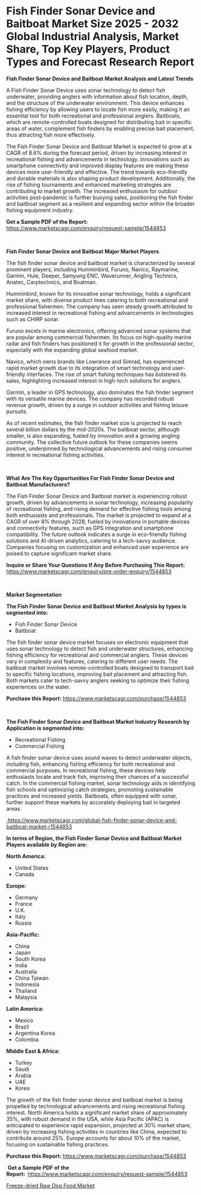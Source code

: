 <p><h1>Fish Finder Sonar Device and Baitboat Market Size 2025 - 2032 Global Industrial Analysis, Market Share, Top Key Players, Product Types and Forecast Research Report</h1></p><p><strong>Fish Finder Sonar Device and Baitboat Market Analysis and Latest Trends</strong></p>
<p><p>A Fish Finder Sonar Device uses sonar technology to detect fish underwater, providing anglers with information about fish location, depth, and the structure of the underwater environment. This device enhances fishing efficiency by allowing users to locate fish more easily, making it an essential tool for both recreational and professional anglers. Baitboats, which are remote-controlled boats designed for distributing bait in specific areas of water, complement fish finders by enabling precise bait placement, thus attracting fish more effectively.</p><p>The Fish Finder Sonar Device and Baitboat Market is expected to grow at a CAGR of 8.6% during the forecast period, driven by increasing interest in recreational fishing and advancements in technology. Innovations such as smartphone connectivity and improved display features are making these devices more user-friendly and effective. The trend towards eco-friendly and durable materials is also shaping product development. Additionally, the rise of fishing tournaments and enhanced marketing strategies are contributing to market growth. The increased enthusiasm for outdoor activities post-pandemic is further buoying sales, positioning the fish finder and baitboat segment as a resilient and expanding sector within the broader fishing equipment industry.</p></p>
<p><strong>Get a Sample PDF of the Report:&nbsp;</strong> <a href="https://www.marketscagr.com/enquiry/request-sample/1544853?utm_campaign=1879&utm_medium=2&utm_source=Github&utm_content=ia&utm_term=09022025&utm_id=fish-finder-sonar-device-and-baitboat">https://www.marketscagr.com/enquiry/request-sample/1544853</a></p>
<p>&nbsp;</p>
<p><strong>Fish Finder Sonar Device and Baitboat Major Market Players</strong></p>
<p><p>The fish finder sonar device and baitboat market is characterized by several prominent players, including Humminbird, Furuno, Navico, Raymarine, Garmin, Hule, Deeper, Samyung ENC, Waverunner, Angling Technics, Anatec, Carptechnics, and Boatman. </p><p>Humminbird, known for its innovative sonar technology, holds a significant market share, with diverse product lines catering to both recreational and professional fishermen. The company has seen steady growth attributed to increased interest in recreational fishing and advancements in technologies such as CHIRP sonar.</p><p>Furuno excels in marine electronics, offering advanced sonar systems that are popular among commercial fishermen. Its focus on high-quality marine radar and fish finders has positioned it for growth in the professional sector, especially with the expanding global seafood market.</p><p>Navico, which owns brands like Lowrance and Simrad, has experienced rapid market growth due to its integration of smart technology and user-friendly interfaces. The rise of smart fishing techniques has bolstered its sales, highlighting increased interest in high-tech solutions for anglers.</p><p>Garmin, a leader in GPS technology, also dominates the fish finder segment with its versatile marine devices. The company has recorded robust revenue growth, driven by a surge in outdoor activities and fishing leisure pursuits.</p><p>As of recent estimates, the fish finder market size is projected to reach several billion dollars by the mid-2020s. The baitboat sector, although smaller, is also expanding, fueled by innovation and a growing angling community. The collective future outlook for these companies seems positive, underpinned by technological advancements and rising consumer interest in recreational fishing activities.</p></p>
<p>&nbsp;</p>
<p><strong>What Are The Key Opportunities For Fish Finder Sonar Device and Baitboat Manufacturers?</strong></p>
<p><p>The Fish Finder Sonar Device and Baitboat market is experiencing robust growth, driven by advancements in sonar technology, increasing popularity of recreational fishing, and rising demand for effective fishing tools among both enthusiasts and professionals. The market is projected to expand at a CAGR of over 8% through 2028, fueled by innovations in portable devices and connectivity features, such as GPS integration and smartphone compatibility. The future outlook indicates a surge in eco-friendly fishing solutions and AI-driven analytics, catering to a tech-savvy audience. Companies focusing on customization and enhanced user experience are poised to capture significant market share.</p></p>
<p><strong>Inquire or Share Your Questions If Any Before Purchasing This Report:</strong> <a href="https://www.marketscagr.com/enquiry/pre-order-enquiry/1544853?utm_campaign=1879&utm_medium=2&utm_source=Github&utm_content=ia&utm_term=09022025&utm_id=fish-finder-sonar-device-and-baitboat">https://www.marketscagr.com/enquiry/pre-order-enquiry/1544853</a></p>
<p>&nbsp;</p>
<p><strong>Market Segmentation</strong></p>
<p><strong>The Fish Finder Sonar Device and Baitboat Market Analysis by types is segmented into:</strong></p>
<p><ul><li>Fish Finder Sonar Device</li><li>Baitboat</li></ul></p>
<p><p>The fish finder sonar device market focuses on electronic equipment that uses sonar technology to detect fish and underwater structures, enhancing fishing efficiency for recreational and commercial anglers. These devices vary in complexity and features, catering to different user needs. The baitboat market involves remote-controlled boats designed to transport bait to specific fishing locations, improving bait placement and attracting fish. Both markets cater to tech-savvy anglers seeking to optimize their fishing experiences on the water.</p></p>
<p><strong>Purchase this Report:&nbsp;</strong><a href="https://www.marketscagr.com/purchase/1544853?utm_campaign=1879&utm_medium=2&utm_source=Github&utm_content=ia&utm_term=09022025&utm_id=fish-finder-sonar-device-and-baitboat">https://www.marketscagr.com/purchase/1544853</a></p>
<p>&nbsp;</p>
<p><strong>The Fish Finder Sonar Device and Baitboat Market Industry Research by Application is segmented into:</strong></p>
<p><ul><li>Recreational Fishing</li><li>Commercial Fishing</li></ul></p>
<p><p>A fish finder sonar device uses sound waves to detect underwater objects, including fish, enhancing fishing efficiency for both recreational and commercial purposes. In recreational fishing, these devices help enthusiasts locate and track fish, improving their chances of a successful catch. In the commercial fishing market, sonar technology aids in identifying fish schools and optimizing catch strategies, promoting sustainable practices and increased yields. Baitboats, often equipped with sonar, further support these markets by accurately deploying bait in targeted areas.</p></p>
<p><a href="https://www.marketscagr.com/global-fish-finder-sonar-device-and-baitboat-market-r1544853?utm_campaign=1879&utm_medium=2&utm_source=Github&utm_content=ia&utm_term=09022025&utm_id=fish-finder-sonar-device-and-baitboat">&nbsp;https://www.marketscagr.com/global-fish-finder-sonar-device-and-baitboat-market-r1544853</a></p>
<p><strong>In terms of Region, the Fish Finder Sonar Device and Baitboat Market Players available by Region are:</strong></p>
<p>
    <p> <strong> North America: </strong>
        <ul>
            <li>United States</li>
            <li>Canada</li>
        </ul>
        </p> 
    <p> <strong> Europe: </strong>
        <ul>
            <li>Germany</li>
            <li>France</li>
            <li>U.K.</li>
            <li>Italy</li>
            <li>Russia</li>
        </ul>
        </p> 
    <p> <strong> Asia-Pacific: </strong>
        <ul>
            <li>China</li>
            <li>Japan</li>
            <li>South Korea</li>
            <li>India</li>
            <li>Australia</li>
            <li>China Taiwan</li>
            <li>Indonesia</li>
            <li>Thailand</li>
            <li>Malaysia</li>
        </ul>
        </p> 
    <p> <strong> Latin America: </strong>
        <ul>
            <li>Mexico</li>
            <li>Brazil</li>
            <li>Argentina Korea</li>
            <li>Colombia</li>
        </ul>
        </p> 
    <p> <strong> Middle East & Africa: </strong>
        <ul>
            <li>Turkey</li>
            <li>Saudi</li>
            <li>Arabia</li>
            <li>UAE</li>
            <li>Korea</li>
        </ul>
    </p>
    </p>
<p><p>The growth of the fish finder sonar device and baitboat market is being propelled by technological advancements and rising recreational fishing interest. North America holds a significant market share of approximately 35%, with robust demand in the USA, while Asia Pacific (APAC) is anticipated to experience rapid expansion, projected at 30% market share, driven by increasing fishing activities in countries like China, expected to contribute around 25%. Europe accounts for about 10% of the market, focusing on sustainable fishing practices. </p></p>
<p><strong>Purchase this Report: </strong><a href="https://www.marketscagr.com/purchase/1544853?utm_campaign=1879&utm_medium=2&utm_source=Github&utm_content=ia&utm_term=09022025&utm_id=fish-finder-sonar-device-and-baitboat">https://www.marketscagr.com/purchase/1544853</a></p>
<p>&nbsp;<strong>Get a Sample PDF of the Report:&nbsp;&nbsp;</strong><a href="https://www.marketscagr.com/enquiry/request-sample/1544853?utm_campaign=1879&utm_medium=2&utm_source=Github&utm_content=ia&utm_term=09022025&utm_id=fish-finder-sonar-device-and-baitboat">https://www.marketscagr.com/enquiry/request-sample/1544853</a></p>
<p><strong></strong></p>
<p><p><a href="https://github.com/rahu1506/Market-Research-Report-List-6/blob/main/freeze-dried-raw-dog-food-market.md?utm_campaign=1879&utm_medium=2&utm_source=Github&utm_content=ia&utm_term=09022025&utm_id=fish-finder-sonar-device-and-baitboat">Freeze-dried Raw Dog Food Market</a></p></p>